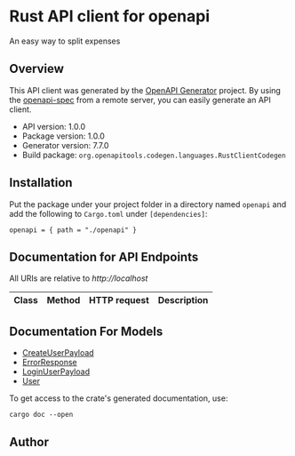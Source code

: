 # Rust API client for openapi

An easy way to split expenses


## Overview

This API client was generated by the [OpenAPI Generator](https://openapi-generator.tech) project.  By using the [openapi-spec](https://openapis.org) from a remote server, you can easily generate an API client.

- API version: 1.0.0
- Package version: 1.0.0
- Generator version: 7.7.0
- Build package: `org.openapitools.codegen.languages.RustClientCodegen`

## Installation

Put the package under your project folder in a directory named `openapi` and add the following to `Cargo.toml` under `[dependencies]`:

```
openapi = { path = "./openapi" }
```

## Documentation for API Endpoints

All URIs are relative to *http://localhost*

Class | Method | HTTP request | Description
------------ | ------------- | ------------- | -------------


## Documentation For Models

 - [CreateUserPayload](docs/CreateUserPayload.md)
 - [ErrorResponse](docs/ErrorResponse.md)
 - [LoginUserPayload](docs/LoginUserPayload.md)
 - [User](docs/User.md)


To get access to the crate's generated documentation, use:

```
cargo doc --open
```

## Author


